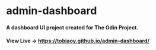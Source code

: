 # admin-dashboard
#### A dashboard UI project created for The Odin Project. 
#### View Live -> https://tobiaoy.github.io/admin-dashboard/
